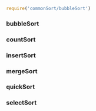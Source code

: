 ```js
require('commonSort/bubbleSort')
```

### bubbleSort
### countSort
### insertSort
### mergeSort
### quickSort
### selectSort
